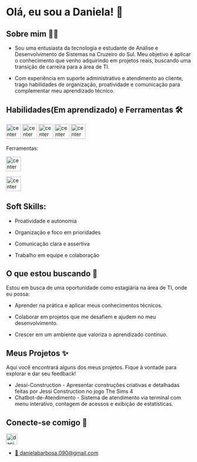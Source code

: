 # Olá, eu sou a Daniela! 👋

## Sobre mim 👩‍💻
* Sou uma entusiasta da tecnologia e estudante de Análise e Desenvolvimento de Sistemas na Cruzeiro do Sul. Meu objetivo é aplicar o conhecimento que venho adquirindo em projetos reais, buscando uma transição de carreira para a área de TI.

* Com experiência em suporte administrativo e atendimento ao cliente, trago habilidades de organização, proatividade e comunicação para complementar meu aprendizado técnico.

## Habilidades(Em aprendizado) e Ferramentas 🛠️
<img src="https://cdn.jsdelivr.net/gh/devicons/devicon@latest/icons/html5/html5-original.svg" alt="center" width="40" height="40" style="max-width:100%;"> </img>
<img src="https://cdn.jsdelivr.net/gh/devicons/devicon@latest/icons/css3/css3-original.svg" alt="center" width="40" height="40" style="max-width:100%;"> </img>
<img src="https://cdn.jsdelivr.net/gh/devicons/devicon@latest/icons/javascript/javascript-original.svg" alt="center" width="40" height="40" style="max-width:100%;"> </img>
<img src="https://cdn.jsdelivr.net/gh/devicons/devicon@latest/icons/c/c-original.svg" alt="center" width="40" height="40" style="max-width:100%;"> </img>
<img src="https://www.svgrepo.com/show/452091/python.svg" alt="center" width="40" height="40" style="max-width:100%;"> </img>

Ferramentas:

<img src="https://cdn.jsdelivr.net/gh/devicons/devicon@latest/icons/github/github-original.svg" alt="center" width="40" height="40" style="max-width:100%;"> </img>

<img src="https://github.com/user-attachments/assets/3384db9f-77b2-4f4e-b228-06e38df60573" alt="center" width="40" height="40" style="max-width:100%;"> </img>

## Soft Skills:

* Proatividade e autonomia

* Organização e foco em prioridades

* Comunicação clara e assertiva

* Trabalho em equipe e colaboração

## O que estou buscando 🚀
Estou em busca de uma oportunidade como estagiária na área de TI, onde eu possa:

* Aprender na prática e aplicar meus conhecimentos técnicos.

* Colaborar em projetos que me desafiem e ajudem no meu desenvolvimento.

* Crescer em um ambiente que valoriza o aprendizado contínuo.

## Meus Projetos ✨
Aqui você encontrará alguns dos meus projetos. Fique à vontade para explorar e dar seu feedback!

*  Jessi-Construction - Apresentar construções criativas e detalhadas feitas por Jessi Construction no jogo The Sims 4
*  Chatbot-de-Atendimento - Sistema de atendimento via terminal com menu interativo, contagem de acessos e exibição de estatísticas.

## Conecte-se comigo 💬
<a href="https://www.linkedin.com/in/daniela-barbosa-a45652341/" target=" _black">
<img alight="center" alt="daniela-linkedin" height="30" widht="40" src="https://cdn.jsdelivr.net/gh/devicons/devicon@latest/icons/linkedin/linkedin-original.svg"
<a/>

* 📩 danielabarbosa.090@gmail.com
